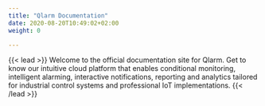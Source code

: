 ```yaml
---
title: "Qlarm Documentation"
date: 2020-08-20T10:49:02+02:00
weight: 0

---
```

{{< lead >}}
Welcome to the official documentation site for Qlarm. Get to know our intuitive cloud platform that enables conditional monitoring, intelligent alarming, interactive notifications, reporting and analytics tailored for industrial control systems and professional IoT implementations.
{{< /lead >}}



